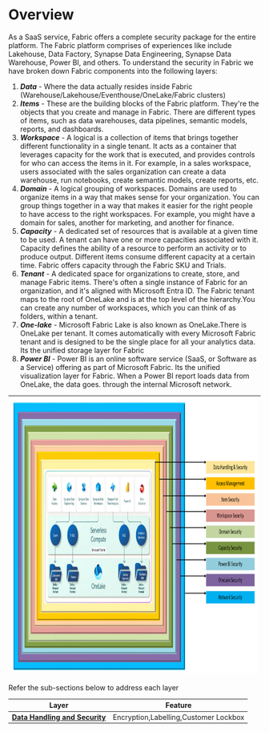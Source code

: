 # Overview

As a SaaS service, Fabric offers a complete security package for the entire platform. The Fabric platform comprises of experiences like include Lakehouse, Data Factory, Synapse Data Engineering, Synapse Data Warehouse, Power BI, and others. To understand the security in Fabric we have broken down Fabric components into the following layers:

1. ***Data*** - Where the data actually resides inside Fabric (Warehouse/Lakehouse/Eventhouse/OneLake/Fabric clusters)
1. ***Items*** - These are the building blocks of the Fabric platform. They're the objects that you create and manage in Fabric. There are different types of items, such as data warehouses, data pipelines, semantic models, reports, and dashboards.
1. ***Workspace*** - A logical is a collection of items that brings together different functionality in a single tenant. It acts as a container that leverages capacity for the work that is executed, and provides controls for who can access the items in it. For example, in a sales workspace, users associated with the sales organization can create a data warehouse, run notebooks, create semantic models, create reports, etc.
1. ***Domain*** - A logical grouping of workspaces. Domains are used to organize items in a way that makes sense for your organization. You can group things together in a way that makes it easier for the right people to have access to the right workspaces. For example, you might have a domain for sales, another for marketing, and another for finance.
1. ***Capacity*** - A dedicated set of resources that is available at a given time to be used. A tenant can have one or more capacities associated with it. Capacity defines the ability of a resource to perform an activity or to produce output. Different items consume different capacity at a certain time. Fabric offers capacity through the Fabric SKU and Trials.
1. ***Tenant*** - A dedicated space for organizations to create, store, and manage Fabric items. There's often a single instance of Fabric for an organization, and it's aligned with Microsoft Entra ID. The Fabric tenant maps to the root of OneLake and is at the top level of the hierarchy.You can create any number of workspaces, which you can think of as folders, within a tenant.
1. ***One-lake*** - Microsoft Fabric Lake is also known as OneLake.There is OneLake per tenant. It comes automatically with every Microsoft Fabric tenant and is designed to be the single place for all your analytics data. Its the unified storage layer for Fabric
1. ***Power BI*** - Power BI is an online software service (SaaS, or Software as a Service) offering as part of Microsoft Fabric. Its the unified visualization layer for Fabric. When a Power BI report loads data from OneLake, the data goes. 
through the internal Microsoft network.

|<img src='/Assests/Security/Media/FabricSecurityLayers.PNG' width='1000' height='550'>|
| ----------- | 

Refer the sub-sections below to address each layer

| Layer | Feature|
|----------|--------------|
|**[Data Handling and Security](/Assests/Security/DataSecurity.md)**|Encryption,Labelling,Customer Lockbox|

